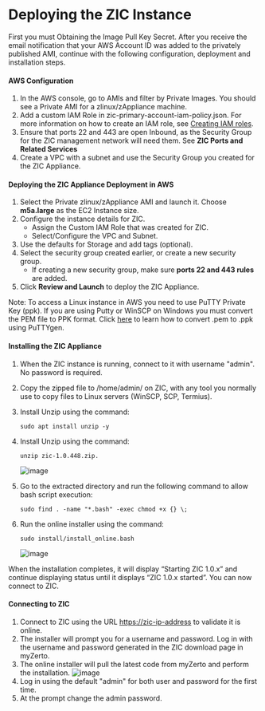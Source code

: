 # Deploying the ZIC Instance

First you must Obtaining the Image Pull Key Secret. After you receive the email notification that your AWS Account ID was added to the privately published AMI, continue with the following configuration, deployment and installation steps.

#### AWS Configuration

1.	In the AWS console, go to AMIs and filter by Private Images. You should see a Private AMI for a zlinux/zAppliance machine.
2.	Add a custom IAM Role in zic-primary-account-iam-policy.json.
    For more information on how to create an IAM role, see [Creating IAM roles](https://docs.aws.amazon.com/IAM/latest/UserGuide/id_roles_create.html).
3.	Ensure that ports 22 and 443 are open Inbound, as the Security Group for the ZIC management network will need them. See **ZIC Ports and Related Services**
4.	Create a VPC with a subnet and use the Security Group you created for the ZIC Appliance.

#### Deploying the ZIC Appliance Deployment in AWS

1.	Select the Private zlinux/zAppliance AMI and launch it.
    Choose **m5a.large** as the EC2 Instance size.
2.	Configure the instance details for ZIC.
    -	Assign the Custom IAM Role that was created for ZIC.
    -	Select/Configure the VPC and Subnet.
3.	Use the defaults for Storage and add tags (optional).
4.	Select the security group created earlier, or create a new security group.
    -   If creating a new security group, make sure **ports 22 and 443 rules** are added.
5.	Click **Review and Launch** to deploy the ZIC Appliance.

<span class="Note">Note:	To access a Linux instance in AWS you need to use PuTTY Private Key (ppk). If you are using Putty or WinSCP on Windows you must convert the PEM file to PPK format. Click [here](https://www.puttygen.com/convert-pem-to-ppk) to learn how to convert .pem to .ppk using PuTTYgen.</note>

#### Installing the ZIC Appliance

1.	When the ZIC instance is running, connect to it with username "admin". No password is required.
2.	Copy the zipped file to /home/admin/ on ZIC, with any tool you normally use to copy files to Linux servers (WinSCP, SCP, Termius).
3.	Install Unzip using the command:
    ```
    sudo apt install unzip -y
    ```
4.  Install Unzip using the command:
    ```
    unzip zic-1.0.448.zip.
    ```
    ![image](https://user-images.githubusercontent.com/100526941/197970851-c30a1c8e-e1ae-4ae4-ac7c-8b78ea1bcd57.png)

5.	Go to the extracted directory and run the following command to allow bash script execution:
    ```
    sudo find . -name "*.bash" -exec chmod +x {} \;
    ```
7.	Run the online installer using the command:
    ```
    sudo install/install_online.bash
    ```
    ![image](https://user-images.githubusercontent.com/100526941/197971309-92fe7a12-09f2-446b-82f1-7fec4df1d32d.png)

When the installation completes, it will display “Starting ZIC 1.0.x” and continue displaying status until it displays “ZIC 1.0.x started”. You can now connect to ZIC.

#### Connecting to ZIC

1.	Connect to ZIC using the URL [https://zic-ip-address](https://zic-ip-address) to validate it is online.
2.	The installer will prompt you for a username and password. Log in with the username and password generated in the ZIC download page in myZerto.
3.	The online installer will pull the latest code from myZerto and perform the installation.
    ![image](https://user-images.githubusercontent.com/100526941/197971688-e0b33543-373d-4d34-a3b1-d00f44cf6fe8.png)
4.  Log in using the default "admin" for both user and password for the first time.
3.	At the prompt change the admin password.
  

